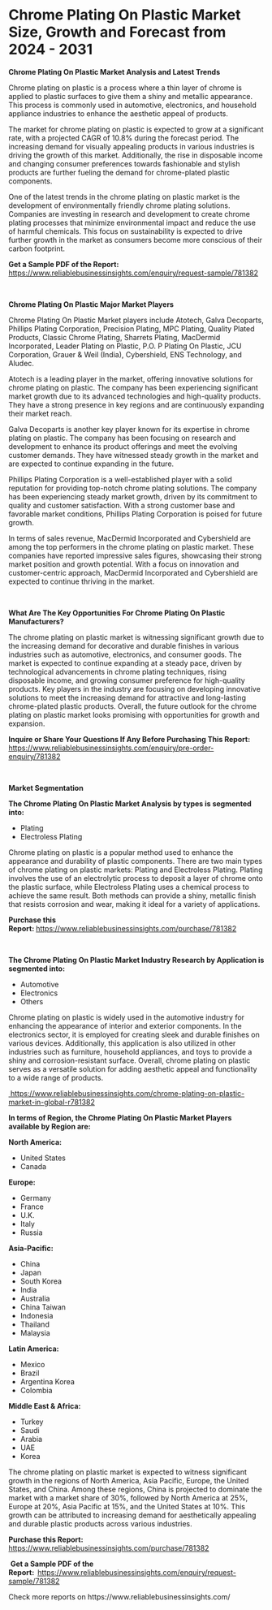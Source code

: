 <p><h1>Chrome Plating On Plastic Market Size, Growth and Forecast from 2024 - 2031</h1></p><p><strong>Chrome Plating On Plastic Market Analysis and Latest Trends</strong></p>
<p><p>Chrome plating on plastic is a process where a thin layer of chrome is applied to plastic surfaces to give them a shiny and metallic appearance. This process is commonly used in automotive, electronics, and household appliance industries to enhance the aesthetic appeal of products.</p><p>The market for chrome plating on plastic is expected to grow at a significant rate, with a projected CAGR of 10.8% during the forecast period. The increasing demand for visually appealing products in various industries is driving the growth of this market. Additionally, the rise in disposable income and changing consumer preferences towards fashionable and stylish products are further fueling the demand for chrome-plated plastic components.</p><p>One of the latest trends in the chrome plating on plastic market is the development of environmentally friendly chrome plating solutions. Companies are investing in research and development to create chrome plating processes that minimize environmental impact and reduce the use of harmful chemicals. This focus on sustainability is expected to drive further growth in the market as consumers become more conscious of their carbon footprint.</p></p>
<p><strong>Get a Sample PDF of the Report:&nbsp;</strong> <a href="https://www.reliablebusinessinsights.com/enquiry/request-sample/781382">https://www.reliablebusinessinsights.com/enquiry/request-sample/781382</a></p>
<p>&nbsp;</p>
<p><strong>Chrome Plating On Plastic Major Market Players</strong></p>
<p><p>Chrome Plating On Plastic Market players include Atotech, Galva Decoparts, Phillips Plating Corporation, Precision Plating, MPC Plating, Quality Plated Products, Classic Chrome Plating, Sharrets Plating, MacDermid Incorporated, Leader Plating on Plastic, P.O. P Plating On Plastic, JCU Corporation, Grauer & Weil (India), Cybershield, ENS Technology, and Aludec.</p><p>Atotech is a leading player in the market, offering innovative solutions for chrome plating on plastic. The company has been experiencing significant market growth due to its advanced technologies and high-quality products. They have a strong presence in key regions and are continuously expanding their market reach.</p><p>Galva Decoparts is another key player known for its expertise in chrome plating on plastic. The company has been focusing on research and development to enhance its product offerings and meet the evolving customer demands. They have witnessed steady growth in the market and are expected to continue expanding in the future.</p><p>Phillips Plating Corporation is a well-established player with a solid reputation for providing top-notch chrome plating solutions. The company has been experiencing steady market growth, driven by its commitment to quality and customer satisfaction. With a strong customer base and favorable market conditions, Phillips Plating Corporation is poised for future growth.</p><p>In terms of sales revenue, MacDermid Incorporated and Cybershield are among the top performers in the chrome plating on plastic market. These companies have reported impressive sales figures, showcasing their strong market position and growth potential. With a focus on innovation and customer-centric approach, MacDermid Incorporated and Cybershield are expected to continue thriving in the market.</p></p>
<p>&nbsp;</p>
<p><strong>What Are The Key Opportunities For Chrome Plating On Plastic Manufacturers?</strong></p>
<p><p>The chrome plating on plastic market is witnessing significant growth due to the increasing demand for decorative and durable finishes in various industries such as automotive, electronics, and consumer goods. The market is expected to continue expanding at a steady pace, driven by technological advancements in chrome plating techniques, rising disposable income, and growing consumer preference for high-quality products. Key players in the industry are focusing on developing innovative solutions to meet the increasing demand for attractive and long-lasting chrome-plated plastic products. Overall, the future outlook for the chrome plating on plastic market looks promising with opportunities for growth and expansion.</p></p>
<p><strong>Inquire or Share Your Questions If Any Before Purchasing This Report:</strong> <a href="https://www.reliablebusinessinsights.com/enquiry/pre-order-enquiry/781382">https://www.reliablebusinessinsights.com/enquiry/pre-order-enquiry/781382</a></p>
<p>&nbsp;</p>
<p><strong>Market Segmentation</strong></p>
<p><strong>The Chrome Plating On Plastic Market Analysis by types is segmented into:</strong></p>
<p><ul><li>Plating</li><li>Electroless Plating</li></ul></p>
<p><p>Chrome plating on plastic is a popular method used to enhance the appearance and durability of plastic components. There are two main types of chrome plating on plastic markets: Plating and Electroless Plating. Plating involves the use of an electrolytic process to deposit a layer of chrome onto the plastic surface, while Electroless Plating uses a chemical process to achieve the same result. Both methods can provide a shiny, metallic finish that resists corrosion and wear, making it ideal for a variety of applications.</p></p>
<p><strong>Purchase this Report:&nbsp;</strong><a href="https://www.reliablebusinessinsights.com/purchase/781382">https://www.reliablebusinessinsights.com/purchase/781382</a></p>
<p>&nbsp;</p>
<p><strong>The Chrome Plating On Plastic Market Industry Research by Application is segmented into:</strong></p>
<p><ul><li>Automotive</li><li>Electronics</li><li>Others</li></ul></p>
<p><p>Chrome plating on plastic is widely used in the automotive industry for enhancing the appearance of interior and exterior components. In the electronics sector, it is employed for creating sleek and durable finishes on various devices. Additionally, this application is also utilized in other industries such as furniture, household appliances, and toys to provide a shiny and corrosion-resistant surface. Overall, chrome plating on plastic serves as a versatile solution for adding aesthetic appeal and functionality to a wide range of products.</p></p>
<p><a href="https://www.reliablebusinessinsights.com/chrome-plating-on-plastic-market-in-global-r781382">&nbsp;https://www.reliablebusinessinsights.com/chrome-plating-on-plastic-market-in-global-r781382</a></p>
<p><strong>In terms of Region, the Chrome Plating On Plastic Market Players available by Region are:</strong></p>
<p>
    <p> <strong> North America: </strong>
        <ul>
            <li>United States</li>
            <li>Canada</li>
        </ul>
        </p> 
    <p> <strong> Europe: </strong>
        <ul>
            <li>Germany</li>
            <li>France</li>
            <li>U.K.</li>
            <li>Italy</li>
            <li>Russia</li>
        </ul>
        </p> 
    <p> <strong> Asia-Pacific: </strong>
        <ul>
            <li>China</li>
            <li>Japan</li>
            <li>South Korea</li>
            <li>India</li>
            <li>Australia</li>
            <li>China Taiwan</li>
            <li>Indonesia</li>
            <li>Thailand</li>
            <li>Malaysia</li>
        </ul>
        </p> 
    <p> <strong> Latin America: </strong>
        <ul>
            <li>Mexico</li>
            <li>Brazil</li>
            <li>Argentina Korea</li>
            <li>Colombia</li>
        </ul>
        </p> 
    <p> <strong> Middle East & Africa: </strong>
        <ul>
            <li>Turkey</li>
            <li>Saudi</li>
            <li>Arabia</li>
            <li>UAE</li>
            <li>Korea</li>
        </ul>
    </p>
    </p>
<p><p>The chrome plating on plastic market is expected to witness significant growth in the regions of North America, Asia Pacific, Europe, the United States, and China. Among these regions, China is projected to dominate the market with a market share of 30%, followed by North America at 25%, Europe at 20%, Asia Pacific at 15%, and the United States at 10%. This growth can be attributed to increasing demand for aesthetically appealing and durable plastic products across various industries.</p></p>
<p><strong>Purchase this Report: </strong><a href="https://www.reliablebusinessinsights.com/purchase/781382">https://www.reliablebusinessinsights.com/purchase/781382</a></p>
<p>&nbsp;<strong>Get a Sample PDF of the Report:&nbsp;&nbsp;</strong><a href="https://www.reliablebusinessinsights.com/enquiry/request-sample/781382">https://www.reliablebusinessinsights.com/enquiry/request-sample/781382</a></p>
<p><strong></strong></p>
<p>Check more reports on https://www.reliablebusinessinsights.com/</p>